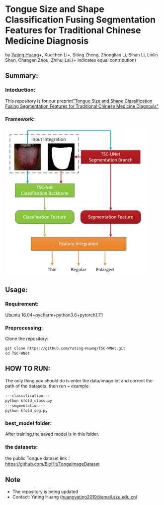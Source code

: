 # Tongue Size and Shape Classification Fusing Segmentation Features for Traditional Chinese Medicine Diagnosis
by [Yating Huang](https://Yating-Huang.github.io/)+, Xuechen Li+, Siting Zheng, Zhonglian Li, Sihan Li, Linlin Shen, Changen Zhou, Zhihui Lai.(+ indicates equal contribution)
## Summary:
### Intoduction:
  This repository is for our preprint["Tongue Size and Shape Classification Fusing Segmentation Features for Traditional Chinese Medicine Diagnosis"](https://www.researchgate.net/publication/354694326_Tongue_Size_and_Shape_Classification_Fusing_Segmentation_Features_for_Traditional_Chinese_Medicine_Diagnosis)
  
### Framework:
![](https://github.com/Yating-Huang/TSC-WNet/blob/main/TSC-WNet.png)

## Usage:
### Requirement:
Ubuntu 16.04+pycharm+python3.6+pytorch1.7.1  
### Preprocessing:
Clone the repository:
```
git clone https://github.com/Yating-Huang/TSC-WNet.git
cd TSC-WNet
```
## HOW TO RUN:
The only thing you should do is enter the data/image.txt and correct the path of the datasets.
then run ~
example:
```
---classification---
python kfold_class.py 
---segmentation---
python kfold_seg.py 
```
### best_model folder:
After training,the saved model is in this folder.

### the datasets:
the public Tongue dataset
link：https://github.com/BioHit/TongeImageDataset

## Note
* The repository is being updated
* Contact: Yating Huang (huangyating2019@email.szu.edu.cn)
